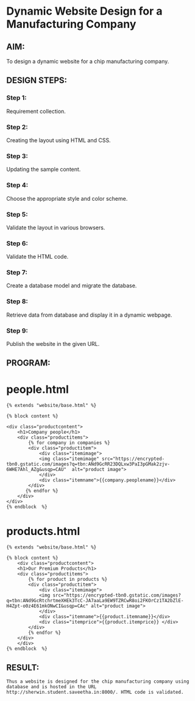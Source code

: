 # Dynamic Website Design for a Manufacturing Company
## AIM:
To design a dynamic website for a chip manufacturing company.

## DESIGN STEPS:
### Step 1: 
Requirement collection.
### Step 2:
Creating the layout using HTML and CSS.
### Step 3:
Updating the sample content.
### Step 4:
Choose the appropriate style and color scheme.
### Step 5:
Validate the layout in various browsers.
### Step 6:
Validate the HTML code.
### Step 7:
Create a database model and migrate the database.
### Step 8:
Retrieve data from database and display it in a dynamic webpage.
### Step 9:
Publish the website in the given URL.

## PROGRAM:
# people.html
```
{% extends "website/base.html" %}

{% block content %}

<div class="productcontent">    
    <h1>Company people</h1>
    <div class="productitems">
        {% for company in companies %}
        <div class="productitem"> 
            <div class="itemimage">
            <img class="itemimage" src="https://encrypted-tbn0.gstatic.com/images?q=tbn:ANd9GcRR23DQLxw3PaI3pGMak2zjv-6WHE7Ahl_AZg&usqp=CAU"  alt="product image">
            </div>
            <div class="itemname">{{company.peoplename}}</div>
        </div>
       {% endfor %}
    </div>
</div>
{% endblock  %}
```

# products.html
```
{% extends "website/base.html" %}

{% block content %}
    <div class="productcontent">    
    <h1>Our Premium Products</h1>
    <div class="productitems">
        {% for product in products %}
        <div class="productitem"> 
            <div class="itemimage">
            <img src="https://encrypted-tbn0.gstatic.com/images?q=tbn:ANd9GcRtchrtmeXHEk3TcC-JA7aaLa9EW9TZRCwR8oi2FKOrCz1TA2bZlE-H4Zpt-o0z4E61mkONwCI&usqp=CAc" alt="product image">
            </div>
            <div class="itemname">{{product.itemname}}</div>
            <div class="itemprice">{{product.itemprice}} </div>
        </div>
        {% endfor %}
    </div>
    </div>
{% endblock  %}
```

## RESULT:
```
Thus a website is designed for the chip manufacturing company using database and is hosted in the URL http://sherwin.student.saveetha.in:8000/. HTML code is validated.